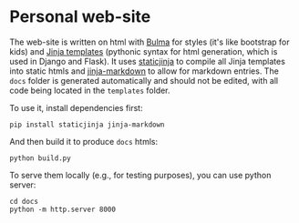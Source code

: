# Personal web-site

The web-site is written on html with [Bulma](https://bulma.io/documentation/) for styles (it's like bootstrap for kids) and [Jinja templates](https://jinja.palletsprojects.com/en/3.1.x/) (pythonic syntax for html generation, which is used in Django and Flask). It uses [staticjinja](https://github.com/staticjinja/staticjinja) to compile all Jinja templates into static htmls and [jinja-markdown](https://github.com/jpsca/jinja-markdown) to allow for markdown entries. The `docs` folder is generated automatically and should not be edited, with all code being located in the `templates` folder.

To use it, install dependencies first:
```
pip install staticjinja jinja-markdown
```

And then build it to produce `docs` htmls:

```
python build.py
```

To serve them locally (e.g., for testing purposes), you can use python server:
```
cd docs
python -m http.server 8000
```
